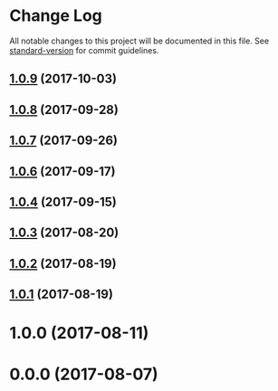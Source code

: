 # Change Log

All notable changes to this project will be documented in this file. See [standard-version](https://github.com/conventional-changelog/standard-version) for commit guidelines.

<a name="1.0.9"></a>
## [1.0.9](https://github.com/pvamshi/ngrx-crud/compare/v1.0.8...v1.0.9) (2017-10-03)



<a name="1.0.8"></a>
## [1.0.8](https://github.com/pvamshi/ngrx-crud/compare/v1.0.7...v1.0.8) (2017-09-28)



<a name="1.0.7"></a>
## [1.0.7](https://github.com/pvamshi/ngrx-crud/compare/v1.0.6...v1.0.7) (2017-09-26)



<a name="1.0.6"></a>
## [1.0.6](https://github.com/pvamshi/ngrx-crud/compare/v1.0.4...v1.0.6) (2017-09-17)



<a name="1.0.4"></a>
## [1.0.4](https://github.com/pvamshi/ngrx-crud/compare/v1.0.3...v1.0.4) (2017-09-15)



<a name="1.0.3"></a>
## [1.0.3](https://github.com/pvamshi/ngrx-crud/compare/v1.0.2...v1.0.3) (2017-08-20)



<a name="1.0.2"></a>
## [1.0.2](https://github.com/pvamshi/ngrx-crud/compare/v1.0.1...v1.0.2) (2017-08-19)



<a name="1.0.1"></a>
## [1.0.1](https://github.com/pvamshi/ngrx-crud/compare/v1.0.0...v1.0.1) (2017-08-19)



<a name="1.0.0"></a>
# 1.0.0 (2017-08-11)



<a name="0.0.0"></a>
# 0.0.0 (2017-08-07)
